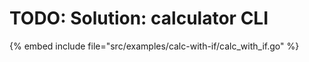 # TODO: Solution: calculator CLI

{% embed include file="src/examples/calc-with-if/calc_with_if.go" %}


